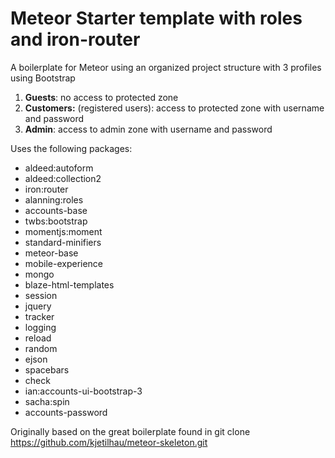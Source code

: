 # Meteor Starter template with roles and iron-router
A boilerplate for Meteor using an organized project structure with 3 profiles using Bootstrap

 1. **Guests**: no access to protected zone
 2. **Customers:** (registered
    users): access to protected zone with username and password
 3. **Admin**: access to admin zone with username and password

Uses the following packages:

 - aldeed:autoform
 - aldeed:collection2
 - iron:router
 - alanning:roles
 - accounts-base
 - twbs:bootstrap
 - momentjs:moment
 - standard-minifiers
 - meteor-base
 - mobile-experience
 - mongo
 - blaze-html-templates
 - session
 - jquery
 - tracker
 - logging
 - reload
 - random
 - ejson
 - spacebars
 - check
 - ian:accounts-ui-bootstrap-3
 - sacha:spin
 - accounts-password

Originally based on the great boilerplate found in git clone https://github.com/kjetilhau/meteor-skeleton.git

